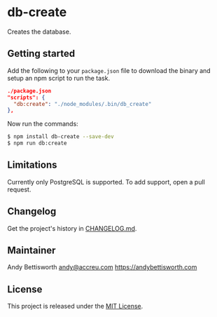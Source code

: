 # db-create

Creates the database.

## Getting started

Add the following to your `package.json` file to download the binary and
setup an npm script to run the task.

```json
./package.json
"scripts": {
  "db:create": "./node_modules/.bin/db_create"
},
```

Now run the commands:

```bash
$ npm install db-create --save-dev
$ npm run db:create
```

## Limitations

Currently only PostgreSQL is supported. To add support, open a pull request.

## Changelog

Get the project's history in [CHANGELOG.md](CHANGELOG.md).

## Maintainer

Andy Bettisworth <andy@accreu.com> https://andybettisworth.com

## License

This project is released under the [MIT License](LICENSE.txt).
